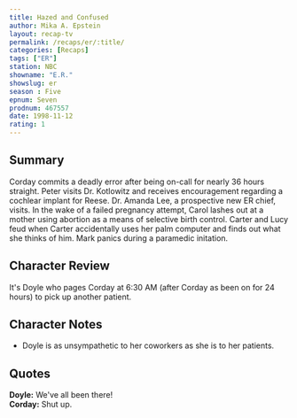 ```yaml
---
title: Hazed and Confused
author: Mika A. Epstein
layout: recap-tv
permalink: /recaps/er/:title/
categories: [Recaps]
tags: ["ER"]
station: NBC
showname: "E.R."
showslug: er
season : Five  
epnum: Seven  
prodnum: 467557    
date: 1998-11-12  
rating: 1  
---
```


## Summary  
  
Corday commits a deadly error after being on-call for nearly 36 hours straight. Peter visits Dr. Kotlowitz and receives encouragement regarding a cochlear implant for Reese. Dr. Amanda Lee, a prospective new ER chief, visits. In the wake of a failed pregnancy attempt, Carol lashes out at a mother using abortion as a means of selective birth control. Carter and Lucy feud when Carter accidentally uses her palm computer and finds out what she thinks of him. Mark panics during a paramedic initation.

## Character Review  
  
It's Doyle who pages Corday at 6:30 AM (after Corday as been on for 24 hours) to pick up another patient.

## Character Notes  
  
* Doyle is as unsympathetic to her coworkers as she is to her patients.

## Quotes  
  
**Doyle:** We've all been there!  
**Corday:** Shut up.